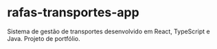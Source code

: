 # rafas-transportes-app
Sistema de gestão de transportes desenvolvido em React, TypeScript e Java. Projeto de portfólio.
